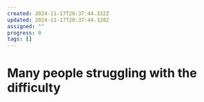 ```yaml
---
created: 2024-11-17T20:37:44.332Z
updated: 2024-11-17T20:37:44.328Z
assigned: ""
progress: 0
tags: []
---
```


# Many people struggling with the difficulty
